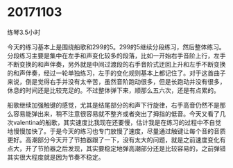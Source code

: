 # 20171103

练琴3.5小时

今天的练习基本上是围绕船歌和299的5。299的5继续分段练习，然后整体练习。分段练习主要是集中在左手和声变化较多的段落，比如一开始右手音阶上行，左手不断变换的和声伴奏，另外就是中间过渡段的右手音阶式迂回上升和左手不断变换的和声伴奏，经过一轮单独练习，左手的变化规则基本上都记住了。对于这首曲子来说，倒是觉得右手并没有太辛苦，虽然音阶跑动很多，但是长跑动并没有很多，休息的时间还是比较充足的。不过整体弹下来，顺那么五六次，还是有点累的。

船歌继续加强触键的感觉，尤其是结尾部分的和声下行旋律，右手高音仍然不是那么容易能弹出来，稍不注意很容易就不整齐或者突出了拇指的低音。今天又看了几次valentina的船歌，其实速度比我现在还要慢，估计我是在练习的过程中不自觉地慢慢加快了。于是今天的练习也专门放慢了速度，尽量通过触键让每个音的音质更好。高潮部分今天开了节拍器跟了一下，没有太大的问题，就是之前速度变化有点大，开了节拍器之后发现，其实要稳定地弹高潮部分还是比较容易的，之前弹错其实很大程度就是因为节奏不稳定。
